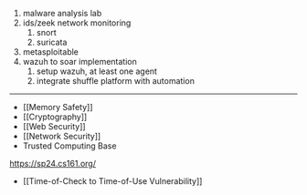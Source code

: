 1. malware analysis lab
2. ids/zeek network monitoring
	1. snort
	2. suricata
3. metasploitable
4. wazuh to soar implementation
	1. setup wazuh, at least one agent
	2. integrate shuffle platform with automation


---

- [[Memory Safety]]
- [[Cryptography]]
- [[Web Security]]
- [[Network Security]]
- Trusted Computing Base

https://sp24.cs161.org/

- [[Time-of-Check to Time-of-Use Vulnerability]]